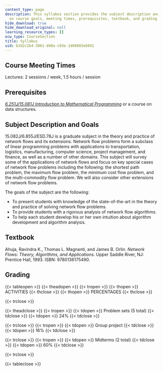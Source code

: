 ```yaml
---
content_type: page
description: This syllabus section provides the subject description and information
  on course goals, meeting times, prerequisites, textbook, and grading.
hide_download: true
hide_download_original: null
learning_resource_types: []
ocw_type: CourseSection
title: Syllabus
uid: b3d2c2b4-3861-d40a-c03e-1468803eb941
---
```


Course Meeting Times
--------------------

Lectures: 2 sessions / week, 1.5 hours / session

Prerequisites
-------------

[_6.251J/15.081J Introduction to Mathematical Programming_](/courses/6-251j-introduction-to-mathematical-programming-fall-2009) or a course on data structures.

Subject Description and Goals
-----------------------------

15.082J/6.855J/ESD.78J is a graduate subject in the theory and practice of network flows and its extensions. Network flow problems form a subclass of linear programming problems with applications to transportation, logistics, manufacturing, computer science, project management, and finance, as well as a number of other domains. This subject will survey some of the applications of network flows and focus on key special cases of network flow problems including the following: the shortest path problem, the maximum flow problem, the minimum cost flow problem, and the multi-commodity flow problem. We will also consider other extensions of network flow problems.

The goals of the subject are the following:

*   To present students with knowledge of the state-of-the-art in the theory and practice of solving network flow problems.
*   To provide students with a rigorous analysis of network flow algorithms.
*   To help each student develop his or her own intuition about algorithm development and algorithm analysis.

Textbook
--------

Ahuja, Ravindra K., Thomas L. Magnanti, and James B. Orlin. _Network Flows: Theory, Algorithms, and Applications_. Upper Saddle River, NJ: Prentice Hall, 1993. ISBN: 9780136175490.

Grading
-------

{{< tableopen >}}
{{< theadopen >}}
{{< tropen >}}
{{< thopen >}}
ACTIVITIES
{{< thclose >}}
{{< thopen >}}
PERCENTAGES
{{< thclose >}}

{{< trclose >}}

{{< theadclose >}}
{{< tropen >}}
{{< tdopen >}}
Problem sets (5 total)
{{< tdclose >}}
{{< tdopen >}}
24%
{{< tdclose >}}

{{< trclose >}}
{{< tropen >}}
{{< tdopen >}}
Group project
{{< tdclose >}}
{{< tdopen >}}
16%
{{< tdclose >}}

{{< trclose >}}
{{< tropen >}}
{{< tdopen >}}
Midterms (2 total)
{{< tdclose >}}
{{< tdopen >}}
60%
{{< tdclose >}}

{{< trclose >}}

{{< tableclose >}}